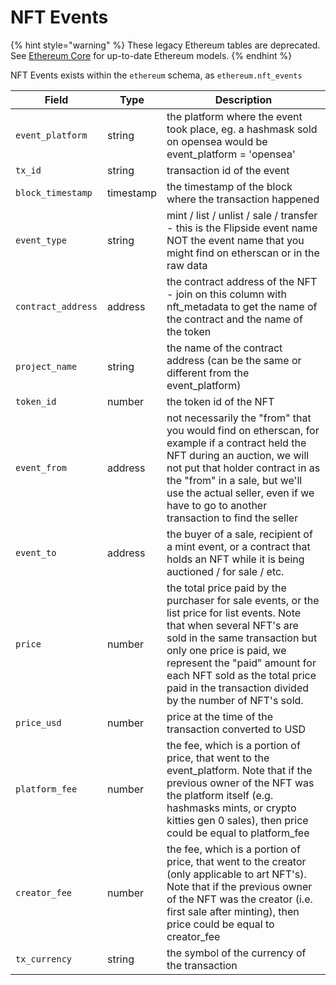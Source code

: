 # NFT Events

{% hint style="warning" %}
These legacy Ethereum tables are deprecated. See [Ethereum Core](../../ethereum-core-tables/) for up-to-date Ethereum models.
{% endhint %}

NFT Events exists within the `ethereum` schema, as `ethereum.nft_events`

| Field              | Type      | Description                                                                                                                                                                                                                                                                                                          |
| ------------------ | --------- | -------------------------------------------------------------------------------------------------------------------------------------------------------------------------------------------------------------------------------------------------------------------------------------------------------------------- |
| `event_platform`   | string    | the platform where the event took place, eg. a hashmask sold on opensea would be event\_platform = 'opensea'                                                                                                                                                                                                         |
| `tx_id`            | string    | transaction id of the event                                                                                                                                                                                                                                                                                          |
| `block_timestamp`  | timestamp | the timestamp of the block where the transaction happened                                                                                                                                                                                                                                                            |
| `event_type`       | string    | mint / list / unlist / sale / transfer - this is the Flipside event name NOT the event name that you might find on etherscan or in the raw data                                                                                                                                                                      |
| `contract_address` | address   | the contract address of the NFT - join on this column with nft\_metadata to get the name of the contract and the name of the token                                                                                                                                                                                   |
| `project_name`     | string    | the name of the contract address (can be the same or different from the event\_platform)                                                                                                                                                                                                                             |
| `token_id`         | number    | the token id of the NFT                                                                                                                                                                                                                                                                                              |
| `event_from`       | address   | not necessarily the "from" that you would find on etherscan, for example if a contract held the NFT during an auction, we will not put that holder contract in as the "from" in a sale, but we'll use the actual seller, even if we have to go to another transaction to find the seller                             |
| `event_to`         | address   | the buyer of a sale, recipient of a mint event, or a contract that holds an NFT while it is being auctioned / for sale / etc.                                                                                                                                                                                        |
| `price`            | number    | the total price paid by the purchaser for sale events, or the list price for list events. Note that when several NFT's are sold in the same transaction but only one price is paid, we represent the "paid" amount for each NFT sold as the total price paid in the transaction divided by the number of NFT's sold. |
| `price_usd`        | number    | price at the time of the transaction converted to USD                                                                                                                                                                                                                                                                |
| `platform_fee`     | number    | the fee, which is a portion of price, that went to the event\_platform. Note that if the previous owner of the NFT was the platform itself (e.g. hashmasks mints, or crypto kitties gen 0 sales), then price could be equal to platform\_fee                                                                         |
| `creator_fee`      | number    | the fee, which is a portion of price, that went to the creator (only applicable to art NFT's). Note that if the previous owner of the NFT was the creator (i.e. first sale after minting), then price could be equal to creator\_fee                                                                                 |
| `tx_currency`      | string    | the symbol of the currency of the transaction                                                                                                                                                                                                                                                                        |
